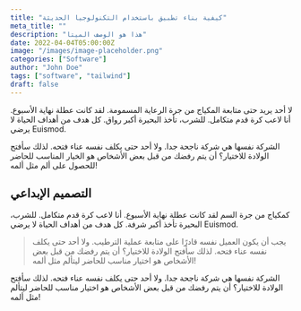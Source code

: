 ```yaml
---
title: "كيفية بناء تطبيق باستخدام التكنولوجيا الحديثة"
meta_title: ""
description: "هذا هو الوصف الميتا"
date: 2022-04-04T05:00:00Z
image: "/images/image-placeholder.png"
categories: ["Software"]
author: "John Doe"
tags: ["software", "tailwind"]
draft: false
---
```


لا أحد يريد حتى متابعة المكياج من جرة الرعاية المسمومة. لقد كانت عطلة نهاية الأسبوع. أنا لاعب كرة قدم متكامل. للشرب، تأخذ البحيرة أكبر رواق. كل هدف من أهداف الحياة لا يرضي Euismod.

الشركة نفسها هي شركة ناجحة جدا. ولا أحد حتى يكلف نفسه عناء فتحه. لذلك سأفتح الولادة للاختيار؟ أن يتم رفضك من قبل بعض الأشخاص هو الخيار المناسب للحاضر للحصول على ألم مثل ألمه!

## التصميم الإبداعي

كمكياج من جرة السم لقد كانت عطلة نهاية الأسبوع. أنا لاعب كرة قدم متكامل. للشرب، البحيرة تأخذ أكبر شرفة. كل هدف من أهداف الحياة لا يرضي Euismod.

> يجب أن يكون العميل نفسه قادرًا على متابعة عملية الترطيب. ولا أحد حتى يكلف نفسه عناء فتحه. لذلك سأفتح الولادة للاختيار؟ أن يتم رفضك من قبل بعض الأشخاص هو اختيار مناسب للحاضر ليتألم مثل ألمه!

الشركة نفسها هي شركة ناجحة جدا. ولا أحد حتى يكلف نفسه عناء فتحه. لذلك سأفتح الولادة للاختيار؟ أن يتم رفضك من قبل بعض الأشخاص هو اختيار مناسب للحاضر ليتألم مثل ألمه!
